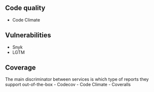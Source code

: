 ## Code quality
- Code Climate
## Vulnerabilities
- Snyk
- LGTM
## Coverage
The main discriminator between services is which type of reports they support out-of-the-box
    - Codecov 
    - Code Climate
    - Coveralls 
